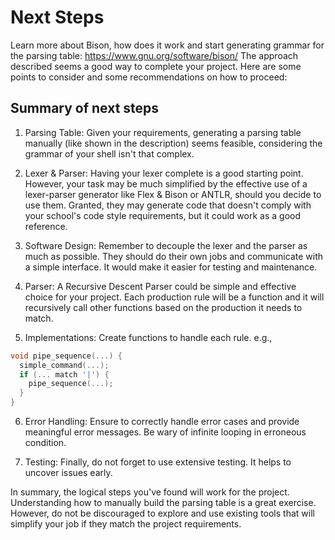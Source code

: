 # Next Steps

Learn more about Bison, how does it work and start generating grammar for the parsing table: https://www.gnu.org/software/bison/
The approach described seems a good way to complete your project. Here are some points to consider and some recommendations on how to proceed:

## Summary of next steps

1. Parsing Table: Given your requirements, generating a parsing table manually (like shown in the description) seems feasible, considering the grammar of your shell isn't that complex. 

2. Lexer & Parser: Having your lexer complete is a good starting point. However, your task may be much simplified by the effective use of a lexer-parser generator like Flex & Bison or ANTLR, should you decide to use them. Granted, they may generate code that doesn't comply with your school's code style requirements, but it could work as a good reference.

3. Software Design: Remember to decouple the lexer and the parser as much as possible. They should do their own jobs and communicate with a simple interface. It would make it easier for testing and maintenance.

4. Parser: A Recursive Descent Parser could be simple and effective choice for your project. Each production rule will be a function and it will recursively call other functions based on the production it needs to match.

5. Implementations: Create functions to handle each rule. e.g., 
```C
void pipe_sequence(...) {
  simple_command(...);
  if (... match '|') {
    pipe_sequence(...);
  }
}
```
6. Error Handling: Ensure to correctly handle error cases and provide meaningful error messages. Be wary of infinite looping in erroneous condition.

7. Testing: Finally, do not forget to use extensive testing. It helps to uncover issues early.

In summary, the logical steps you've found will work for the project. Understanding how to manually build the parsing table is a great exercise. However, do not be discouraged to explore and use existing tools that will simplify your job if they match the project requirements.
